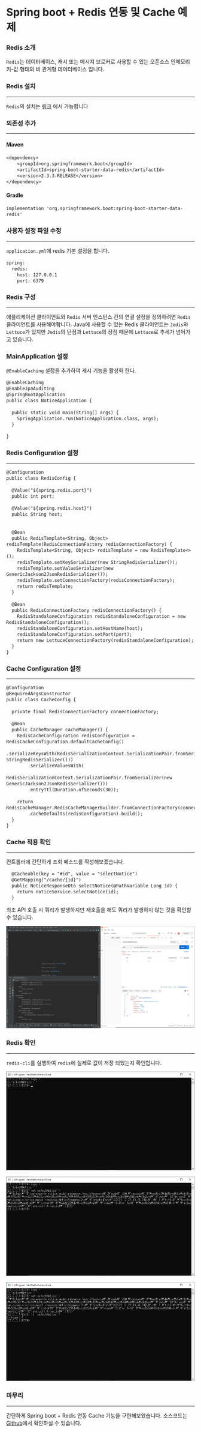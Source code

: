 # Spring boot + Redis 연동 및 Cache 예제

### Redis 소개

`Redis`는 데이터베이스, 캐시 또는 메시지 브로커로 사용할 수 있는 오픈소스 인메모리 키-값 형태의 비 관계형 데이터베이스 입니다.

### Redis 설치

---
`Redis`의 설치는 [링크](https://github.com/microsoftarchive/redis/releases/tag/win-3.2.100) 에서 가능합니다

### 의존성 추가

---

#### Maven

```
<dependency>
    <groupId>org.springframework.boot</groupId>
    <artifactId>spring-boot-starter-data-redis</artifactId>
    <version>2.3.3.RELEASE</version>
</dependency>
```

#### Gradle

```
implementation 'org.springframework.boot:spring-boot-starter-data-redis'
```

### 사용자 설정 파일 수정

---

`application.yml`에 redis 기본 설정을 합니다.

```
spring:
  redis:
    host: 127.0.0.1
    port: 6379
```

### Redis 구성

---

애플리케이션 클라이언트와 `Redis` 서버 인스턴스 간의 연결 설정을 정의하려면 `Redis` 클라이언트를 사용해야합니다. Java에 사용할 수 있는 Redis 클라이언트는
`Jedis`와 `Lettuce`가 있지만 `Jedis`의 단점과 `Lettuce`의 장점 때문에 `Lettuce`로 추세가 넘어가고 있습니다.

### MainApplication 설정

`@EnableCaching` 설정을 추가하여 캐시 기능을 활성화 한다.

```
@EnableCaching
@EnableJpaAuditing
@SpringBootApplication
public class NoticeApplication {

  public static void main(String[] args) {
    SpringApplication.run(NoticeApplication.class, args);
  }

}
```

### Redis Configuration 설정

--- 

```
@Configuration
public class RedisConfig {

  @Value("${spring.redis.port}")
  public int port;

  @Value("${spring.redis.host}")
  public String host;


  @Bean
  public RedisTemplate<String, Object> redisTemplate(RedisConnectionFactory redisConnectionFactory) {
    RedisTemplate<String, Object> redisTemplate = new RedisTemplate<>();
    redisTemplate.setKeySerializer(new StringRedisSerializer());
    redisTemplate.setValueSerializer(new GenericJackson2JsonRedisSerializer());
    redisTemplate.setConnectionFactory(redisConnectionFactory);
    return redisTemplate;
  }

  @Bean
  public RedisConnectionFactory redisConnectionFactory() {
    RedisStandaloneConfiguration redisStandaloneConfiguration = new RedisStandaloneConfiguration();
    redisStandaloneConfiguration.setHostName(host);
    redisStandaloneConfiguration.setPort(port);
    return new LettuceConnectionFactory(redisStandaloneConfiguration);
  }
}

```

### Cache Configuration 설정

--- 

```
@Configuration
@RequiredArgsConstructor
public class CacheConfig {

  private final RedisConnectionFactory connectionFactory;

  @Bean
  public CacheManager cacheManager() {
    RedisCacheConfiguration redisConfiguration = RedisCacheConfiguration.defaultCacheConfig()
        .serializeKeysWith(RedisSerializationContext.SerializationPair.fromSerializer(new StringRedisSerializer()))
        .serializeValuesWith(
            RedisSerializationContext.SerializationPair.fromSerializer(new GenericJackson2JsonRedisSerializer()))
        .entryTtl(Duration.ofSeconds(30));

    return RedisCacheManager.RedisCacheManagerBuilder.fromConnectionFactory(connectionFactory)
        .cacheDefaults(redisConfiguration).build();
  }
}
```

### Cache 적용 확인

--- 

컨트롤러에 간단하게 조회 메소드를 작성해보겠습니다.

```
  @Cacheable(key = "#id", value = "selectNotice")
  @GetMapping("/cache/{id}")
  public NoticeResponseDto selectNotice(@PathVariable Long id) {
    return noticeService.selectNotice(id);
  }
```

최초 API 호출 시 쿼리가 발생하지만 재호출을 해도 쿼리가 발생하지 않는 것을 확인할 수 있습니다.

![redis_select](../images/redis_select.png)

### Redis 확인

--- 

`redis-cli`를 실행하여 `redis`에 실제로 값이 저장 되었는지 확인합니다.

![redis_cmd1](../images/redis_cmd1.png)

![redis_cmd2](../images/redis_cmd2.png)

![redis_cmd3](../images/redis_cmd3.png)

### 마무리

--- 

간단하게 Spring boot + Redis 연동 Cache 기능을 구현해보았습니다. 소스코드는 [Github](https://github.com/minsoozz/notice)에서 확인하실 수 있습니다.

